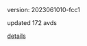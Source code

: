 version: 2023061010-fcc1

updated 172 avds

[details](https://github.com/0x74f917491bfa7ebfa379/ali_avd_db/blob/master/change_log/2023/06/10/10/fcc1.txt)